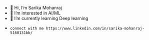 - 👋 Hi, I’m Sarika Mohanraj
- 👀 I’m interested in AI/ML
- 🌱 I’m currently learning Deep learning
-     connect with me https://www.linkedin.com/in/sarika-mohanraj-5160131bb/
<!---
sarikamohan08/sarikamohan08 is a ✨ special ✨ repository because its `README.md` (this file) appears on your GitHub profile.
You can click the Preview link to take a look at your changes.
--->
